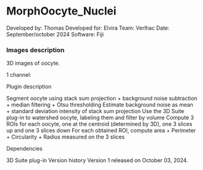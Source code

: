 # MorphOocyte_Nuclei

Developed by: Thomas
Developed for: Elvira
Team: Verlhac
Date: September/october 2024
Software: Fiji

### Images description

3D images of oocyte.

1 channel: 

Plugin description

Segment oocyte using stack sum projection + background noise subtraction + median filtering + Otsu thresholding
Estimate background noise as mean + standard deviation intensity of stack sum projection
Use the 3D Suite plug-in to watershed oocyte, labeling them and filter by volume
Compute 3 ROIs for each oocyte, one at the centroid (determined by 3D), one 3 slices up and one 3 slices down
For each obtained ROI, compute area + Perimeter + Circularity + Radius measured on the 3 slices

Dependencies

3D Suite plug-in
Version history
Version 1 released on October 03, 2024.
